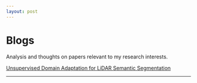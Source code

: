 ```yaml
---
layout: post
---
```


# Blogs

Analysis and thoughts on papers relevant to my research interests.

<a href="/blogs/DA">Unsupervised Domain Adaptation for LiDAR Semantic Segmentation</a>

<!-- <a href="/blogs/blogs">LiDAR perception based representation learning</a>
<a href="/blogs/blogs">Multimodal Fusion for Autonomous Driving Perception</a>
<a href="/blogs/blogs">Offroad traversability and Vision based control</a>
<a href="/blogs/blogs">BEV based perception for Urban Autonomous Driving</a> -->
<!-- ## Autonomous Driving -->

<!-- 1. <a href="/blogs/blogs">Model-Based Imitation Learning for Urban Driving</a> -->

<!-- 1. <a href="/blogs/bev">BEV Perception</a> -->

<!-- 1. Waabi: Survey on Waabi's approach to Self-Driving
2. Tesla: Perception-based FSD
3. Wayve:
4. Aurora:
5. NVIDIA:
6. Argoverse:
7. Argo(CMU): -->

<!-- ## Offroad Autonomy -->
<!-- 1. Traversability Estimation
2.  -->

<!-- ## Integrating Learning and Control -->

<!-- ## Self Supervision -->

<!-- ## Imitation Learning -->
<!-- 1. Maximum Margin Planning
2. Max Ent IRL
3. Imitation Learning -->

<!-- ## Multi-task Vision for Autonomous Driving -->

---
<!-- <p style="font-size:11px">Page template forked from <a href="https://github.com/evanca/quick-portfolio">evanca</a></p> -->
<!-- Remove above link if you don't want to attibute -->
